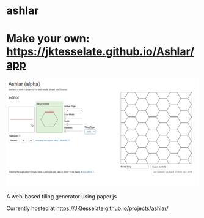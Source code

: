 # ashlar

# Make your own: https://jktesselate.github.io/Ashlar/app

![ashlar in action](ashlar.gif)

A web-based tiling generator using paper.js

Currently hosted at https://JKtesselate.github.io/projects/ashlar/




